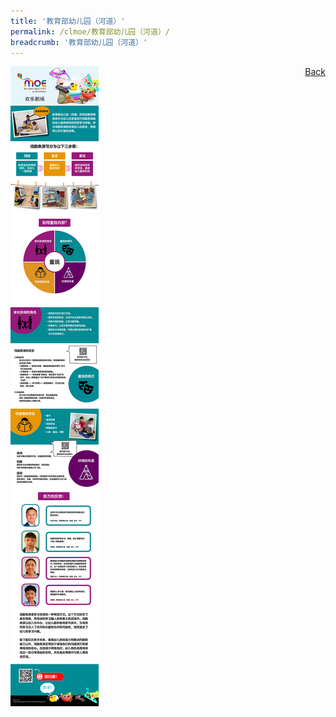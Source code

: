 ```yaml
---
title: '教育部幼儿园（河道）'
permalink: /clmoe/教育部幼儿园（河道）/
breadcrumb: '教育部幼儿园（河道）'
---
```

<a href="/gallery/华文学习展示区-chinese-exhibitions-c/preschool/" style="float:right;">Back</a>
 <img src="/images/MKWATERWAY-CL.jpg"> <br/>


